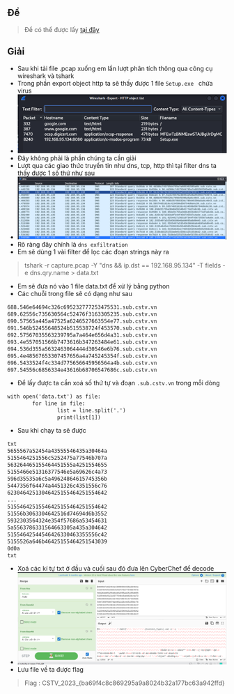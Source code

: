 ## Đề
> Đề có thể được lấy [tại đây](File_challenge/capture.pcap)  
## Giải 
- Sau khi tải file .pcap xuống em lần lượt phân tích thông qua công cụ wireshark và tshark
- Trong phần export object http ta sẽ thấy được 1 file `Setup.exe ` chứa virus 
- ![image](image/1.PNG)
- Đây không phải là phần chúng ta cần giải
- Lượt qua các giao thức truyền tin như dns, tcp, http thì tại filter dns ta thấy được 1 số thứ như sau 
- ![image](image/2.PNG)
- Rõ ràng đây chính là `dns exfiltration` 
- Em sẽ dùng 1 vài filter để lọc các đoạn strings này ra 
> tshark -r capture.pcap -Y "dns && ip.dst == 192.168.95.134" -T fields -e dns.qry.name > data.txt
- Em sẽ đưa nó vào 1 file data.txt để xử lý bằng python
- Các chuỗi trong file sẽ có dạng như sau 
```text
688.546e64694c326c695232777253475531.sub.cstv.vn
689.62556c735630564c52476f3163305235.sub.cstv.vn
690.57565a445a47525a6246527663554e77.sub.cstv.vn
691.546b52455648524b515538724f453570.sub.cstv.vn
692.57567035563239795a7a464e656d4a31.sub.cstv.vn
693.4e557051566b7473616b347263484e61.sub.cstv.vn
694.536d355a5632463064444d30546e6b76.sub.cstv.vn
695.4e48567653307457656a4a745245354f.sub.cstv.vn
696.5433524f4c334d775656645956564a4b.sub.cstv.vn
697.54556c6856334e43616b68706547686c.sub.cstv.vn
```
- Để lấy được ta cần xoá số thứ tự và đoạn `.sub.cstv.vn` trong mỗi dòng 
```text
with open('data.txt') as file:
        for line in file:
                list = line.split('.')
                print(list[1])

```
- Sau khi chạy ta sẽ được 
```text
txt
5655567a52454a43555546435a30464a
5155464251556c5252475a77546b707a
563264465155464451555a4251554655
5155466e51316377546e5a69626c4a73
596d35535a6c5a49624864615745356b
5447356f64474a4451326c4351556c76
62304642513046425155464251554642
...
51554642515546425155464251554642
51556b3063304642516d74694d6b3552
5932303564324e354f57686a53454631
5a5563786331564663305a435a304642
51554642544546426330463355556c42
5155526a646b46425155464251543039
0d0a
txt
```
- Xoá các kí tự txt ở đầu và cuối sau đó đưa lên CyberChef để decode
- ![image](image/3.PNG)
- Lưu file về ta được flag 
> Flag : CSTV_2023_{ba69f4c8c869295a9a8024b32a177bc63a942ffd}
